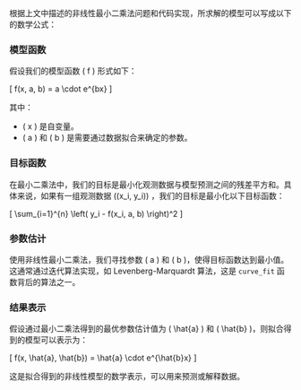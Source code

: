 根据上文中描述的非线性最小二乘法问题和代码实现，所求解的模型可以写成以下的数学公式：

### 模型函数

假设我们的模型函数 \( f \) 形式如下：

\[
f(x, a, b) = a \cdot e^{bx}
\]

其中：
- \( x \) 是自变量。
- \( a \) 和 \( b \) 是需要通过数据拟合来确定的参数。

### 目标函数

在最小二乘法中，我们的目标是最小化观测数据与模型预测之间的残差平方和。具体来说，如果有一组观测数据 \((x_i, y_i)\) ，我们的目标是最小化以下目标函数：

\[
\sum_{i=1}^{n} \left( y_i - f(x_i, a, b) \right)^2
\]

### 参数估计

使用非线性最小二乘法，我们寻找参数 \( a \) 和 \( b \)，使得目标函数达到最小值。这通常通过迭代算法实现，如 Levenberg-Marquardt 算法，这是 `curve_fit` 函数背后的算法之一。

### 结果表示

假设通过最小二乘法得到的最优参数估计值为 \( \hat{a} \) 和 \( \hat{b} \)，则拟合得到的模型可以表示为：

\[
f(x, \hat{a}, \hat{b}) = \hat{a} \cdot e^{\hat{b}x}
\]

这是拟合得到的非线性模型的数学表示，可以用来预测或解释数据。
